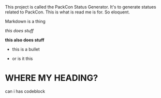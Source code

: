 This project is called the PackCon Status Generator. It's to generate statues related to PackCon. This is what is read me is for. So eloquent.

Markdown is a thing

*this does stuff*

**this also does stuff**

- this is a bullet

* or is it this

# WHERE MY HEADING?

  can i has codeblock
